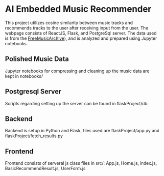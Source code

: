 # AI Embedded Music Recommender

This project utilizes cosine similarity between music tracks and recommends tracks to the user after receiving input from the user.
The webpage consists of ReactJS, Flask, and PostgreSql server. 
The data used is from the [FreeMusicArchive](https://github.com/mdeff/fma)), and is analyzed and prepared using Jupyter notebooks.

## Polished Music Data
Jupyter notebooks for compressing and cleaning up the music data are kept in notebooks/ 

## Postgresql Server

Scripts regarding setting up the server can be found in flaskProject/db

## Backend

Backend is setup in Python and Flask, files used are flaskProject/app.py and flaskProject/fetch_results.py


## Frontend

Frontend consists of serveral js class files in src/: App.js, Home.js, index.js, BasicRecommendResult.js, UserForm.js 